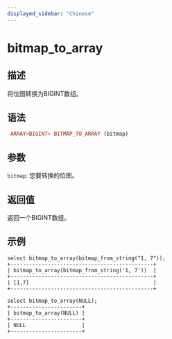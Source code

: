 ```yaml
---
displayed_sidebar: "Chinese"
---
```


# bitmap_to_array

## 描述

将位图转换为BIGINT数组。

## 语法

```Haskell
 ARRAY<BIGINT> BITMAP_TO_ARRAY (bitmap)
```

## 参数

`bitmap`: 您要转换的位图。

## 返回值

返回一个BIGINT数组。

## 示例

```Plain
select bitmap_to_array(bitmap_from_string("1, 7"));
+----------------------------------------------+
| bitmap_to_array(bitmap_from_string('1, 7'))  |
+----------------------------------------------+
| [1,7]                                        |
+----------------------------------------------+

select bitmap_to_array(NULL);
+-----------------------+
| bitmap_to_array(NULL) |
+-----------------------+
| NULL                  |
+-----------------------+
```